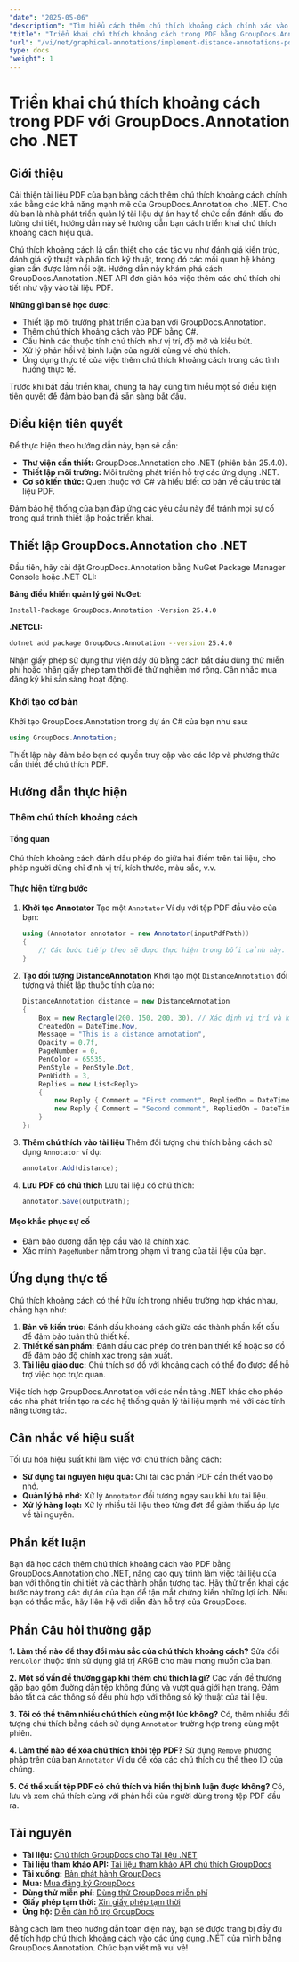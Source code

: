 ```yaml
---
"date": "2025-05-06"
"description": "Tìm hiểu cách thêm chú thích khoảng cách chính xác vào tài liệu PDF của bạn bằng GroupDocs.Annotation cho .NET. Hướng dẫn này bao gồm thiết lập, cấu hình và ứng dụng thực tế."
"title": "Triển khai chú thích khoảng cách trong PDF bằng GroupDocs.Annotation cho .NET"
"url": "/vi/net/graphical-annotations/implement-distance-annotations-pdfs-groupdocs-dotnet/"
type: docs
"weight": 1
---
```


# Triển khai chú thích khoảng cách trong PDF với GroupDocs.Annotation cho .NET

## Giới thiệu

Cải thiện tài liệu PDF của bạn bằng cách thêm chú thích khoảng cách chính xác bằng các khả năng mạnh mẽ của GroupDocs.Annotation cho .NET. Cho dù bạn là nhà phát triển quản lý tài liệu dự án hay tổ chức cần đánh dấu đo lường chi tiết, hướng dẫn này sẽ hướng dẫn bạn cách triển khai chú thích khoảng cách hiệu quả.

Chú thích khoảng cách là cần thiết cho các tác vụ như đánh giá kiến trúc, đánh giá kỹ thuật và phân tích kỹ thuật, trong đó các mối quan hệ không gian cần được làm nổi bật. Hướng dẫn này khám phá cách GroupDocs.Annotation .NET API đơn giản hóa việc thêm các chú thích chi tiết như vậy vào tài liệu PDF.

**Những gì bạn sẽ học được:**
- Thiết lập môi trường phát triển của bạn với GroupDocs.Annotation.
- Thêm chú thích khoảng cách vào PDF bằng C#.
- Cấu hình các thuộc tính chú thích như vị trí, độ mờ và kiểu bút.
- Xử lý phản hồi và bình luận của người dùng về chú thích.
- Ứng dụng thực tế của việc thêm chú thích khoảng cách trong các tình huống thực tế.

Trước khi bắt đầu triển khai, chúng ta hãy cùng tìm hiểu một số điều kiện tiên quyết để đảm bảo bạn đã sẵn sàng bắt đầu.

## Điều kiện tiên quyết

Để thực hiện theo hướng dẫn này, bạn sẽ cần:
- **Thư viện cần thiết:** GroupDocs.Annotation cho .NET (phiên bản 25.4.0).
- **Thiết lập môi trường:** Môi trường phát triển hỗ trợ các ứng dụng .NET.
- **Cơ sở kiến thức:** Quen thuộc với C# và hiểu biết cơ bản về cấu trúc tài liệu PDF.

Đảm bảo hệ thống của bạn đáp ứng các yêu cầu này để tránh mọi sự cố trong quá trình thiết lập hoặc triển khai.

## Thiết lập GroupDocs.Annotation cho .NET

Đầu tiên, hãy cài đặt GroupDocs.Annotation bằng NuGet Package Manager Console hoặc .NET CLI:

**Bảng điều khiển quản lý gói NuGet:**
```shell
Install-Package GroupDocs.Annotation -Version 25.4.0
```

**.NETCLI:**
```bash
dotnet add package GroupDocs.Annotation --version 25.4.0
```

Nhận giấy phép sử dụng thư viện đầy đủ bằng cách bắt đầu dùng thử miễn phí hoặc nhận giấy phép tạm thời để thử nghiệm mở rộng. Cân nhắc mua đăng ký khi sẵn sàng hoạt động.

### Khởi tạo cơ bản

Khởi tạo GroupDocs.Annotation trong dự án C# của bạn như sau:
```csharp
using GroupDocs.Annotation;
```

Thiết lập này đảm bảo bạn có quyền truy cập vào các lớp và phương thức cần thiết để chú thích PDF.

## Hướng dẫn thực hiện

### Thêm chú thích khoảng cách

#### Tổng quan

Chú thích khoảng cách đánh dấu phép đo giữa hai điểm trên tài liệu, cho phép người dùng chỉ định vị trí, kích thước, màu sắc, v.v.

#### Thực hiện từng bước
1. **Khởi tạo Annotator**
   Tạo một `Annotator` Ví dụ với tệp PDF đầu vào của bạn:
   ```csharp
   using (Annotator annotator = new Annotator(inputPdfPath))
   {
       // Các bước tiếp theo sẽ được thực hiện trong bối cảnh này.
   }
   ```
2. **Tạo đối tượng DistanceAnnotation**
   Khởi tạo một `DistanceAnnotation` đối tượng và thiết lập thuộc tính của nó:
   ```csharp
   DistanceAnnotation distance = new DistanceAnnotation
   {
       Box = new Rectangle(200, 150, 200, 30), // Xác định vị trí và kích thước.
       CreatedOn = DateTime.Now,
       Message = "This is a distance annotation",
       Opacity = 0.7f,
       PageNumber = 0,
       PenColor = 65535,
       PenStyle = PenStyle.Dot,
       PenWidth = 3,
       Replies = new List<Reply>
       {
           new Reply { Comment = "First comment", RepliedOn = DateTime.Now },
           new Reply { Comment = "Second comment", RepliedOn = DateTime.Now }
       }
   };
   ```
3. **Thêm chú thích vào tài liệu**
   Thêm đối tượng chú thích bằng cách sử dụng `Annotator` ví dụ:
   ```csharp
   annotator.Add(distance);
   ```
4. **Lưu PDF có chú thích**
   Lưu tài liệu có chú thích:
   ```csharp
   annotator.Save(outputPath);
   ```

#### Mẹo khắc phục sự cố
- Đảm bảo đường dẫn tệp đầu vào là chính xác.
- Xác minh `PageNumber` nằm trong phạm vi trang của tài liệu của bạn.

## Ứng dụng thực tế

Chú thích khoảng cách có thể hữu ích trong nhiều trường hợp khác nhau, chẳng hạn như:
1. **Bản vẽ kiến trúc:** Đánh dấu khoảng cách giữa các thành phần kết cấu để đảm bảo tuân thủ thiết kế.
2. **Thiết kế sản phẩm:** Đánh dấu các phép đo trên bản thiết kế hoặc sơ đồ để đảm bảo độ chính xác trong sản xuất.
3. **Tài liệu giáo dục:** Chú thích sơ đồ với khoảng cách có thể đo được để hỗ trợ việc học trực quan.

Việc tích hợp GroupDocs.Annotation với các nền tảng .NET khác cho phép các nhà phát triển tạo ra các hệ thống quản lý tài liệu mạnh mẽ với các tính năng tương tác.

## Cân nhắc về hiệu suất

Tối ưu hóa hiệu suất khi làm việc với chú thích bằng cách:
- **Sử dụng tài nguyên hiệu quả:** Chỉ tải các phần PDF cần thiết vào bộ nhớ.
- **Quản lý bộ nhớ:** Xử lý `Annotator` đối tượng ngay sau khi lưu tài liệu.
- **Xử lý hàng loạt:** Xử lý nhiều tài liệu theo từng đợt để giảm thiểu áp lực về tài nguyên.

## Phần kết luận

Bạn đã học cách thêm chú thích khoảng cách vào PDF bằng GroupDocs.Annotation cho .NET, nâng cao quy trình làm việc tài liệu của bạn với thông tin chi tiết và các thành phần tương tác. Hãy thử triển khai các bước này trong các dự án của bạn để tận mắt chứng kiến những lợi ích. Nếu bạn có thắc mắc, hãy liên hệ với diễn đàn hỗ trợ của GroupDocs.

## Phần Câu hỏi thường gặp

**1. Làm thế nào để thay đổi màu sắc của chú thích khoảng cách?**
   Sửa đổi `PenColor` thuộc tính sử dụng giá trị ARGB cho màu mong muốn của bạn.

**2. Một số vấn đề thường gặp khi thêm chú thích là gì?**
   Các vấn đề thường gặp bao gồm đường dẫn tệp không đúng và vượt quá giới hạn trang. Đảm bảo tất cả các thông số đều phù hợp với thông số kỹ thuật của tài liệu.

**3. Tôi có thể thêm nhiều chú thích cùng một lúc không?**
   Có, thêm nhiều đối tượng chú thích bằng cách sử dụng `Annotator` trường hợp trong cùng một phiên.

**4. Làm thế nào để xóa chú thích khỏi tệp PDF?**
   Sử dụng `Remove` phương pháp trên của bạn `Annotator` Ví dụ để xóa các chú thích cụ thể theo ID của chúng.

**5. Có thể xuất tệp PDF có chú thích và hiển thị bình luận được không?**
   Có, lưu và xem chú thích cùng với phản hồi của người dùng trong tệp PDF đầu ra.

## Tài nguyên
- **Tài liệu:** [Chú thích GroupDocs cho Tài liệu .NET](https://docs.groupdocs.com/annotation/net/)
- **Tài liệu tham khảo API:** [Tài liệu tham khảo API chú thích GroupDocs](https://reference.groupdocs.com/annotation/net/)
- **Tải xuống:** [Bản phát hành GroupDocs](https://releases.groupdocs.com/annotation/net/)
- **Mua:** [Mua đăng ký GroupDocs](https://purchase.groupdocs.com/buy)
- **Dùng thử miễn phí:** [Dùng thử GroupDocs miễn phí](https://releases.groupdocs.com/annotation/net/)
- **Giấy phép tạm thời:** [Xin giấy phép tạm thời](https://purchase.groupdocs.com/temporary-license/)
- **Ủng hộ:** [Diễn đàn hỗ trợ GroupDocs](https://forum.groupdocs.com/c/annotation/) 

Bằng cách làm theo hướng dẫn toàn diện này, bạn sẽ được trang bị đầy đủ để tích hợp chú thích khoảng cách vào các ứng dụng .NET của mình bằng GroupDocs.Annotation. Chúc bạn viết mã vui vẻ!